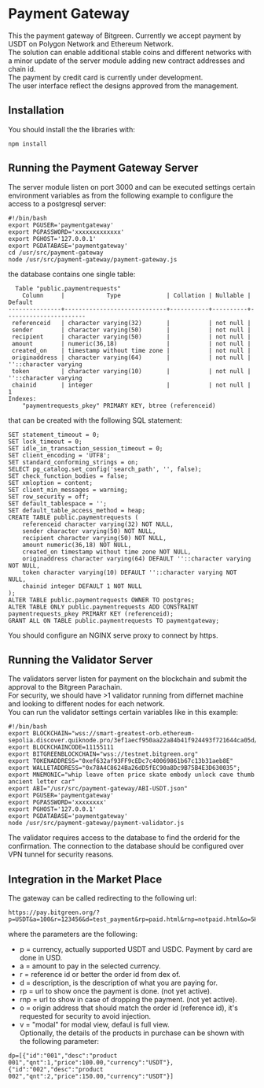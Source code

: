 # Payment Gateway
This the payment gateway of Bitgreen.
Currently we accept payment by USDT on Polygon Network and Ethereum Network.  
The solution can enable additional stable coins and different networks with a minor update of the server module adding new contract addresses and chain id.  
The payment by credit card is currently under development.  
The user interface reflect the designs approved from the management.  

## Installation
You should install the the libraries with:  
```
npm install
```
## Running the Payment Gateway Server

The server module listen on port 3000 and can be executed settings certain environment variables as from the following example to configure the access to a postgresql server:  
```
#!/bin/bash  
export PGUSER='paymentgateway'  
export PGPASSWORD='xxxxxxxxxxxxx'  
export PGHOST='127.0.0.1'  
export PGDATABASE='paymentgateway'   
cd /usr/src/payment-gateway   
node /usr/src/payment-gateway/payment-gateway.js   
```

the database contains one single table:  
```
  Table "public.paymentrequests"
    Column     |            Type             | Collation | Nullable |        Default        
---------------+-----------------------------+-----------+----------+-----------------------
 referenceid   | character varying(32)       |           | not null | 
 sender        | character varying(50)       |           | not null | 
 recipient     | character varying(50)       |           | not null | 
 amount        | numeric(36,18)              |           | not null | 
 created_on    | timestamp without time zone |           | not null | 
 originaddress | character varying(64)       |           | not null | ''::character varying
 token         | character varying(10)       |           | not null | ''::character varying
 chainid       | integer                     |           | not null | 1
Indexes:
    "paymentrequests_pkey" PRIMARY KEY, btree (referenceid)
```
that can be created with the following SQL statement:  

```
SET statement_timeout = 0;
SET lock_timeout = 0;
SET idle_in_transaction_session_timeout = 0;
SET client_encoding = 'UTF8';
SET standard_conforming_strings = on;
SELECT pg_catalog.set_config('search_path', '', false);
SET check_function_bodies = false;
SET xmloption = content;
SET client_min_messages = warning;
SET row_security = off;
SET default_tablespace = '';
SET default_table_access_method = heap;
CREATE TABLE public.paymentrequests (
    referenceid character varying(32) NOT NULL,
    sender character varying(50) NOT NULL,
    recipient character varying(50) NOT NULL,
    amount numeric(36,18) NOT NULL,
    created_on timestamp without time zone NOT NULL,
    originaddress character varying(64) DEFAULT ''::character varying NOT NULL,
    token character varying(10) DEFAULT ''::character varying NOT NULL,
    chainid integer DEFAULT 1 NOT NULL
);
ALTER TABLE public.paymentrequests OWNER TO postgres;
ALTER TABLE ONLY public.paymentrequests ADD CONSTRAINT paymentrequests_pkey PRIMARY KEY (referenceid);
GRANT ALL ON TABLE public.paymentrequests TO paymentgateway;
```

You should configure an NGINX serve proxy to connect by https.

## Running the Validator Server  

The validators server listen for payment on the blockchain and submit the approval to the Bitgreen Parachain.  
For security, we should have >1 validator running from differnet machine and looking to different nodes for each network.  
You can run the validator settings certain variables like in this example:  
```
#!/bin/bash
export BLOCKCHAIN="wss://smart-greatest-orb.ethereum-sepolia.discover.quiknode.pro/3ef1aecf950aa22a84b41f924493f721644ca05d/"
export BLOCKCHAINCODE=11155111
export BITGREENBLOCKCHAIN="wss://testnet.bitgreen.org"
export TOKENADDRESS="0xef632af93FF9cEDc7c40069861b67c13b31aeb8E"
export WALLETADDRESS="0x78A4C8624Ba26dD5fEC90a8Dc9B75B4E3D630035";
export MNEMONIC="whip leave often price skate embody unlock cave thumb ancient letter car"
export ABI="/usr/src/payment-gateway/ABI-USDT.json"
export PGUSER='paymentgateway'
export PGPASSWORD='xxxxxxxx'
export PGHOST='127.0.0.1'
export PGDATABASE='paymentgateway'
node /usr/src/payment-gateway/payment-validator.js
```
The validator requires access to the database to find the orderid for the confirmation. The connection to the database should be configured over VPN tunnel for security reasons.  

## Integration in the Market Place
The gateway can be called redirecting to the following url:
```
https://pay.bitgreen.org/?p=USDT&a=100&r=123456&d=test_payment&rp=paid.html&rnp=notpaid.html&o=5HTjwDQet7MagqP9F5ApmjBLUnRa96D91PBiAToj41xExXox
```
where the parameters are the following:  
- p = currency, actually supported USDT and USDC. Payment by card are done in USD. 
- a = amount to pay in the selected currency.  
- r = reference id or better the order id from dex of.  
- d = description, is the description of what you are paying for.  
- rp = url to show once the payment is done.  (not yet active).  
- rnp = url to show in case of dropping the payment. (not yet active).  
- o = origin address that should match the order id (reference id), it's requested for security to avoid injection.
- v = "modal" for modal view, defaul is full view.  
Optionally, the details of the products in purchase can be shown with the following parameter:
```
dp=[{"id":"001","desc":"product 001","qnt":1,"price":100.00,"currency":"USDT"},{"id":"002","desc":"product 002","qnt":2,"price":150.00,"currency":"USDT"}]
```

